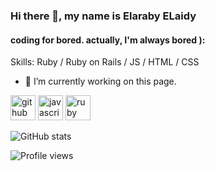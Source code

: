 ### Hi there 👋, my name is Elaraby ELaidy
#### coding for bored. actually, I'm always bored ):

Skills: Ruby / Ruby on Rails / JS / HTML / CSS 

- 🔭 I’m currently working on this page. 


[<img src='https://cdn.jsdelivr.net/npm/simple-icons@3.0.1/icons/github.svg' alt='github' height='40'>](https://github.com/elarabyelaidy19)  [<img src='https://cdn.jsdelivr.net/npm/simple-icons@3.0.1/icons/javascript.svg' alt='javascript' height='40'>](https://iconarchive.com/show/developer-icons-by-graphics-vibe/javascript-icon.html)  [<img src='https://cdn.jsdelivr.net/npm/simple-icons@3.0.1/icons/ruby.svg' alt='ruby' height='40'>](https://iconarchive.com/show/real-vista-development-icons-by-iconshock/ruby-icon.html)  

![GitHub stats](https://github-readme-stats.vercel.app/api?username=elarabyelaidy19&show_icons=true)  

![Profile views](https://gpvc.arturio.dev/elarabyelaidy19)  
